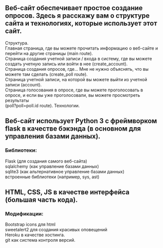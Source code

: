 ## Веб-сайт обеспечивает простое создание опросов. Здесь я расскажу вам о структуре сайта и технологиях, которые использует этот сайт.<br>
Структура.<br>
Главная страница, где вы можете прочитать информацию о веб-сайте и перейти на другие страницы (main route).<br>
Страница создания учетной записи / входа в систему, где вы можете создать учетную запись или войти в нее (create_account).<br>
Страница создания опросов, где... Мне не нужно объяснять, что вы можете там сделать (create_poll route).<br>
Страница учетной записи, на которой вы можете выйти из учетной записи (account).<br>
Страница голосования в опросе, где вы можете проголосовать в опросе, и если вы уже проголосовали, вы можете просмотреть результаты<br>
(poll?poll=poll.id route).
Технологии.<br>
## Веб-сайт использует Python 3 с фреймворком flask в качестве бэкэнда (в основном для управления базами данных).<br>
### Библиотеки:<br>
Flask (для создания самого веб-сайта)<br>
sqlalchemy (как управление базами данных)<br>
sqlite3 (как альтернативное управление базами данных)<br>
встроенные библиотеки (например, sys, ast)<br>
## HTML, CSS, JS в качестве интерфейса (большая часть кода).<br>
### Модификации:<br>
Bootstrap icons для html<br>
sweetalert2 для создания красивых оповещений<br>
Heroku в качестве хостинга.<br>
git как система контроля версий.